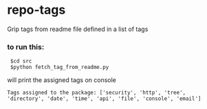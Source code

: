 # repo-tags
Grip tags from readme file defined in a  list of tags

### to run this:
```
 $cd src
 $python fetch_tag_from_readme.py
```
will print the assigned tags on console
```
Tags assigned to the package: ['security', 'http', 'tree', 'directory', 'date', 'time', 'api', 'file', 'console', 'email']
```
